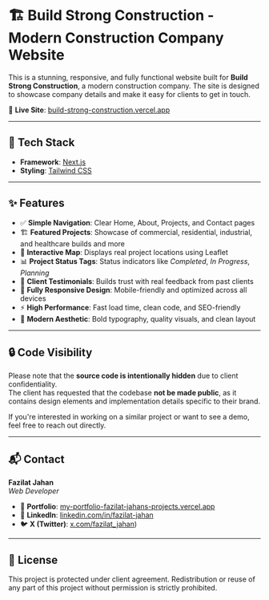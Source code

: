 # 🏗️ Build Strong Construction - Modern Construction Company Website

This is a stunning, responsive, and fully functional website built for **Build Strong Construction**, a modern construction company. The site is designed to showcase company details and make it easy for clients to get in touch.

🔗 **Live Site**: [build-strong-construction.vercel.app](https://build-strong-construction.vercel.app/)

---

## 🚀 Tech Stack

- **Framework**: [Next.js](https://nextjs.org/)
- **Styling**: [Tailwind CSS](https://tailwindcss.com/)

---

## ✨ Features

- ✅ **Simple Navigation**: Clear Home, About, Projects, and Contact pages  
- 🏗️ **Featured Projects**: Showcase of commercial, residential, industrial, and healthcare builds and more 
- 📍 **Interactive Map**: Displays real project locations using Leaflet  
- 📊 **Project Status Tags**: Status indicators like _Completed_, _In Progress_, _Planning_  
- 💬 **Client Testimonials**: Builds trust with real feedback from past clients 
- 📱 **Fully Responsive Design**: Mobile-friendly and optimized across all devices  
- ⚡ **High Performance**: Fast load time, clean code, and SEO-friendly  
- 🎯 **Modern Aesthetic**: Bold typography, quality visuals, and clean layout 

---

## 🔒 Code Visibility

Please note that the **source code is intentionally hidden** due to client confidentiality.  
The client has requested that the codebase **not be made public**, as it contains design elements and implementation details specific to their brand.

If you're interested in working on a similar project or want to see a demo, feel free to reach out directly.

---

## 📬 Contact

**Fazilat Jahan**  
_Web Developer_

- 📂 **Portfolio**: [my-portfolio-fazilat-jahans-projects.vercel.app](https://my-portfolio-fazilat-jahans-projects.vercel.app/)
- 🔗 **LinkedIn**: [linkedin.com/in/fazilat-jahan](https://www.linkedin.com/in/fazilat-jahan-web-developer/)
- 🐦 **X (Twitter)**: [x.com/fazilat_jahan](https://x.com/ItxFaziSays))

---

## 🧾 License

This project is protected under client agreement. Redistribution or reuse of any part of this project without permission is strictly prohibited.
